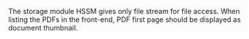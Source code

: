 
The storage module HSSM gives only file stream for file access.
When listing the PDFs in the front-end, PDF first page should be displayed as document thumbnail.
